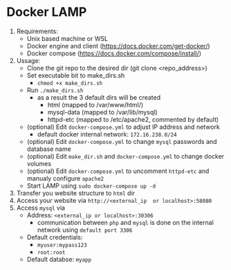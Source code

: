 # Docker LAMP

1. Requirements:
    - Unix based machine or WSL
    - Docker engine and client (https://docs.docker.com/get-docker/)
    - Docker compose (https://docs.docker.com/compose/install/)
2. Ussage:
    - Clone the git repo to the desired dir (git clone <repo_address>)
    - Set executable bit to make_dirs.sh
      - `chmod +x make_dirs.sh`
    - Run `./make_dirs.sh`
        - as a result the 3 default dirs will be created
            - html (mapped to /var/www/html/)
            - mysql-data (mapped to /var/lib/mysql)
            - httpd-etc (mapped to /etc/apache2, commented by default)
    - (optional) Edit `docker-compose.yml` to adjust IP address and network
      - default docker internal network: `172.16.238.0/24`
    - (optional) Edit `docker-compose.yml` to change `mysql` passwords and database name
    - (optional) Edit `make_dir.sh` and `docker-compose.yml` to change docker volumes
    - (optional) Edit `docker-compose.yml` to uncomment `httpd-etc` and manualy configure `apache2`
    - Start LAMP using `sudo docker-compose up -d`
3. Transfer you website structure to `html` dir
4. Access your website via `http://<external_ip  or localhost>:58080`
5. Access `mysql` via 
   - Address: `<external_ip or localhost>:30306`
     - communication between `php` and `mysql` is done on the internal network using `default port 3306` 
   - Default credentials: 
     - `myuser:mypass123`
     - `root:root`
   - Default databse: `myapp`

  
